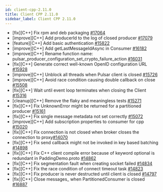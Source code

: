 ```yaml
---
id: client-cpp-2.11.0
title: Client CPP 2.11.0 
sidebar_label: Client CPP 2.11.0 
---
```


- [fix][C++] Fix rpm and deb packaging [#17064](https://github.com/apache/pulsar/pull/17064)
- [improve][C++] Add producerId to the log of closed producer [#17079](https://github.com/apache/pulsar/pull/17079)
- [feature][C++] Add basic authentication [#15822](https://github.com/apache/pulsar/pull/15822)
- [improve][C++] Add getLastMessageIdAsync in Consumer [#16182](https://github.com/apache/pulsar/pull/16182)
- [improve][C++] Rename function name: pulsar_producer_configuration_set_crypto_failure_action [#16031](https://github.com/apache/pulsar/pull/16031)
- [fix][C++] Generate correct well-known OpenID configuration URL [#15928](https://github.com/apache/pulsar/pull/15928)
- [improve][C++] Unblock all threads when Pulsar client is closed [#15726](https://github.com/apache/pulsar/pull/15726)
- [improve][C++] Avoid race condition causing double callback on close [#15508](https://github.com/apache/pulsar/pull/15508)
- [fix][C++] Wait until event loop terminates when closing the Client [#15316](https://github.com/apache/pulsar/pull/15316)
- [cleanup][C++] Remove the flaky and meaningless tests [#15271](https://github.com/apache/pulsar/pull/15271)
- [fix][C++] Fix UnknownError might be returned for a partitioned producer [#15161](https://github.com/apache/pulsar/pull/15161)
- [fix][C++] Fix single message metadata not set correctly [#15072](https://github.com/apache/pulsar/pull/15072)
- [improve][C++] Add subscription properties to consumer for cpp [#15020](https://github.com/apache/pulsar/pull/15020)
- [fix][C++] Fix connection is not closed when broker closes the connection to proxy[#14070](https://github.com/apache/pulsar/pull/14070)
- [fix][C++] Fix send callback might not be invoked in key based batching [#14898](https://github.com/apache/pulsar/pull/14898)
- [fix][C++] Fix C++ client compile error because of keyword optional is redundant in PaddingDemo.proto [#14862](https://github.com/apache/pulsar/pull/14862)
- [fix][C++] Fix segmentation fault when creating socket failed [#14834](https://github.com/apache/pulsar/pull/14834)
- [fix][C++] Fix the race condition of connect timeout task [#14823](https://github.com/apache/pulsar/pull/14823)
- [fix][C++] Fix producer is never destructed until client is closed [#14797](https://github.com/apache/pulsar/pull/14797)
- [fix][C++] Close messages_ when PartitionedConsumer is closed [#16887](https://github.com/apache/pulsar/pull/16887)
